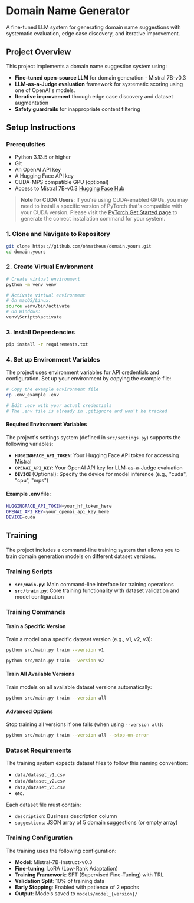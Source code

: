 # Domain Name Generator

A fine-tuned LLM system for generating domain name suggestions with systematic evaluation, edge case discovery, and iterative improvement.

## Project Overview

This project implements a domain name suggestion system using:
- **Fine-tuned open-source LLM** for domain generation - Mistral 7B-v0.3
- **LLM-as-a-Judge evaluation** framework for systematic scoring using one of OpenAI's models.
- **Iterative improvement** through edge case discovery and dataset augmentation
- **Safety guardrails** for inappropriate content filtering

## Setup Instructions

### Prerequisites
- Python 3.13.5 or higher
- Git
- An OpenAI API key
- A Hugging Face API key
- CUDA-MPS compatible GPU (optional)
- Access to Mistral 7B-v0.3 [Hugging Face Hub](https://huggingface.co/mistralai/Mistral-7B-v0.3)

>**Note for CUDA Users**: If you're using CUDA-enabled GPUs, you may need to install a specific version of PyTorch that's compatible with your CUDA version. Please visit the [PyTorch Get Started page](https://pytorch.org/get-started/locally/) to generate the correct installation command for your system.


### 1. Clone and Navigate to Repository
```bash
git clone https://github.com/ohmatheus/domain.yours.git
cd domain.yours
```

### 2. Create Virtual Environment
```bash
# Create virtual environment
python -m venv venv

# Activate virtual environment
# On macOS/Linux:
source venv/bin/activate
# On Windows:
venv\Scripts\activate
```

### 3. Install Dependencies
```bash
pip install -r requirements.txt
```

### 4. Set up Environment Variables
The project uses environment variables for API credentials and configuration. Set up your environment by copying the example file:

```bash
# Copy the example environment file
cp .env_example .env

# Edit .env with your actual credentials
# The .env file is already in .gitignore and won't be tracked
```

#### Required Environment Variables

The project's settings system (defined in `src/settings.py`) supports the following variables:

- **`HUGGINGFACE_API_TOKEN`**: Your Hugging Face API token for accessing Mistral
- **`OPENAI_API_KEY`**: Your OpenAI API key for LLM-as-a-Judge evaluation
- **`DEVICE`** (Optional): Specify the device for model inference (e.g., "cuda", "cpu", "mps")

#### Example .env file:
```bash
HUGGINGFACE_API_TOKEN=your_hf_token_here
OPENAI_API_KEY=your_openai_api_key_here
DEVICE=cuda
```

## Training

The project includes a command-line training system that allows you to train domain generation models on different dataset versions.

### Training Scripts

- **`src/main.py`**: Main command-line interface for training operations
- **`src/train.py`**: Core training functionality with dataset validation and model configuration

### Training Commands

#### Train a Specific Version
Train a model on a specific dataset version (e.g., v1, v2, v3):

```bash
python src/main.py train --version v1
```

```bash
python src/main.py train --version v2
```

#### Train All Available Versions
Train models on all available dataset versions automatically:

```bash
python src/main.py train --version all
```

#### Advanced Options
Stop training all versions if one fails (when using `--version all`):

```bash
python src/main.py train --version all --stop-on-error
```

### Dataset Requirements

The training system expects dataset files to follow this naming convention:
- `data/dataset_v1.csv`
- `data/dataset_v2.csv`
- `data/dataset_v3.csv`
- etc.

Each dataset file must contain:
- `description`: Business description column
- `suggestions`: JSON array of 5 domain suggestions (or empty array)

### Training Configuration

The training uses the following configuration:
- **Model**: Mistral-7B-Instruct-v0.3
- **Fine-tuning**: LoRA (Low-Rank Adaptation)
- **Training Framework**: SFT (Supervised Fine-Tuning) with TRL
- **Validation Split**: 10% of training data
- **Early Stopping**: Enabled with patience of 2 epochs
- **Output**: Models saved to `models/model_{version}/`
